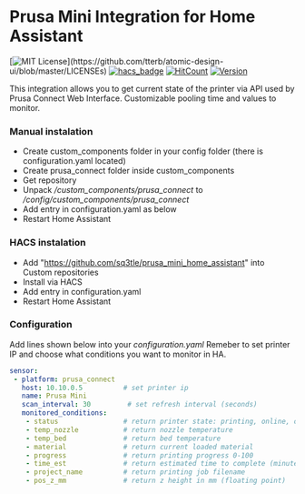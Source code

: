 # Prusa Mini Integration for Home Assistant
[![MIT License](https://img.shields.io/apm/l/atomic-design-ui.svg?)](https://github.com/tterb/atomic-design-ui/blob/master/LICENSEs)
[![hacs_badge](https://img.shields.io/badge/HACS-Custom-orange.svg)](https://github.com/custom-components/hacs)
[![HitCount](http://hits.dwyl.io/tterb/Hyde.svg)](http://hits.dwyl.io/tterb/Hyde)
[![Version](https://badge.fury.io/gh/tterb%2FHyde.svg)](https://badge.fury.io/gh/tterb%2FHyde)


This integration allows you to get current state of the printer via API used by Prusa Connect Web Interface. Customizable pooling time and values to monitor.


### Manual instalation

  
  - Create custom_components folder in your config folder (there is configuration.yaml located)
  - Create prusa_connect folder inside custom_components
  - Get repository 
  - Unpack */custom_components/prusa_connect* to */config/custom_components/prusa_connect* 
  - Add entry in configuration.yaml as below
  - Restart Home Assistant

### HACS instalation

  - Add "https://github.com/sq3tle/prusa_mini_home_assistant" into Custom repositories
  - Install via HACS
  - Add entry in configuration.yaml
  - Restart Home Assistant


### Configuration
Add lines shown below into your *configuration.yaml*
Remeber to set printer IP and choose what conditions you want to monitor in HA.
```yaml
sensor:
 - platform: prusa_connect
   host: 10.10.0.5          # set printer ip
   name: Prusa Mini         
   scan_interval: 30         # set refresh interval (seconds)
   monitored_conditions:
    - status                # return printer state: printing, online, offline, cooling, heating
    - temp_nozzle           # return nozzle temperature
    - temp_bed              # return bed temperature
    - material              # return current loaded material
    - progress              # return printing progress 0-100
    - time_est              # return estimated time to complete (minutes)
    - project_name          # return printing job filename
    - pos_z_mm              # return z height in mm (floating point)
```











